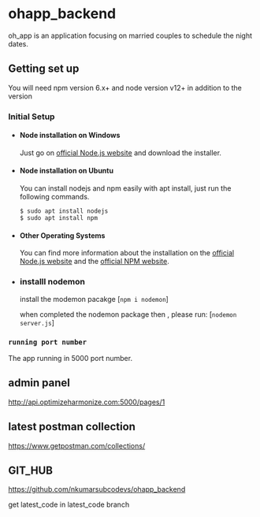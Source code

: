 # ohapp_backend

oh_app is an application focusing on married couples to schedule the night dates.

## Getting set up

You will need npm version 6.x+ and node version v12+ in addition to the version

### Initial Setup

- #### Node installation on Windows

  Just go on [official Node.js website](https://nodejs.org/) and download the installer.

- #### Node installation on Ubuntu

  You can install nodejs and npm easily with apt install, just run the following commands.

      $ sudo apt install nodejs
      $ sudo apt install npm

- #### Other Operating Systems

  You can find more information about the installation on the [official Node.js website](https://nodejs.org/) and the [official NPM website](https://npmjs.org/).

- ### installl nodemon

  install the modemon pacakge [`npm i nodemon`]

  when completed the nodemon package then , please run:
  [`nodemon server.js`]

### `running port number`

The app running in 5000 port number.

## admin panel

http://api.optimizeharmonize.com:5000/pages/1

## latest postman collection

https://www.getpostman.com/collections/

## GIT_HUB

https://github.com/nkumarsubcodevs/ohapp_backend

get latest_code in latest_code branch
